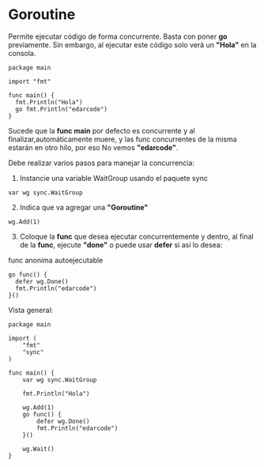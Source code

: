 # Goroutine

Permite ejecutar código de forma concurrente. Basta con poner **go** previamente. Sin embargo, al ejecutar este código solo verá un **"Hola"** en la consola.

```
package main

import "fmt"

func main() {
  fmt.Println("Hola")
  go fmt.Println("edarcode")
}
```

Sucede que la **func main** por defecto es concurrente y al finalizar,automáticamente muere, y las func concurrentes de la misma estarán en otro hilo, por eso No vemos **"edarcode"**.

Debe realizar varios pasos para manejar la concurrencia:

1. Instancie una variable WaitGroup usando el paquete sync

```
var wg sync.WaitGroup
```

2. Indica que va agregar una **"Goroutine"**

```
wg.Add(1)
```

3. Coloque la **func** que desea ejecutar concurrentemente y dentro, al final de la **func**, ejecute **"done"** o puede usar **defer** si así lo desea:

func anonima autoejecutable

```
go func() {
  defer wg.Done()
  fmt.Println("edarcode")
}()
```

Vista general:

```
package main

import (
	"fmt"
	"sync"
)

func main() {
	var wg sync.WaitGroup

	fmt.Println("Hola")

	wg.Add(1)
	go func() {
		defer wg.Done()
		fmt.Println("edarcode")
	}()

	wg.Wait()
}
```
